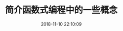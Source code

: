---
title: 简介函数式编程中的一些概念
date: 2018-11-10 22:10:09
tags: [JavaScript]
categories: [JavaScript]
description: 简介一些函数式编程中的概念，如纯函数、不可变性、偏函数、高阶函数等等
---